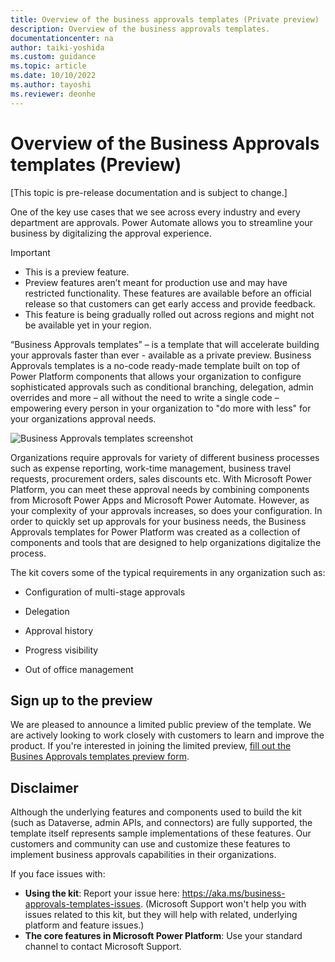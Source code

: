 ```yaml
---
title: Overview of the business approvals templates (Private preview) | Microsoft Docs
description: Overview of the business approvals templates.
documentationcenter: na
author: taiki-yoshida
ms.custom: guidance
ms.topic: article
ms.date: 10/10/2022
ms.author: tayoshi
ms.reviewer: deonhe
---
```


# Overview of the Business Approvals templates (Preview)

[This topic is pre-release documentation and is subject to change.]

One of the key use cases that we see across every industry and every department
are approvals. Power Automate allows you to streamline your business by
digitalizing the approval experience.

> [!IMPORTANT]
> - This is a preview feature.
> - Preview features aren’t meant for production use and may have restricted functionality. These features are available before an official release so that customers can get early access and provide feedback.
> - This feature is being gradually rolled out across regions and might not be available yet in your region.

“Business Approvals templates” – is a template that will accelerate building your approvals
faster than ever - available as a private preview. Business Approvals templates
is a no-code ready-made template built on top of Power Platform components that
allows your organization to configure sophisticated approvals such as
conditional branching, delegation, admin overrides and more – all without the
need to write a single code – empowering every person in your organization to
"do more with less" for your organizations approval needs.

![Business Approvals templates screenshot](../media/business-approvals-templates.png)

Organizations require approvals for variety of different business processes such
as expense reporting, work-time management, business travel requests,
procurement orders, sales discounts etc. With Microsoft Power Platform, you can
meet these approval needs by combining components from Microsoft Power Apps and
Microsoft Power Automate. However, as your complexity of your approvals
increases, so does your configuration. In order to quickly set up approvals for
your business needs, the Business Approvals templates for Power Platform was created
as a collection of components and tools that are designed to help organizations
digitalize the process.

The kit covers some of the typical requirements in any organization such as:

-   Configuration of multi-stage approvals

-   Delegation

-   Approval history

-   Progress visibility

-   Out of office management

## Sign up to the preview

We are pleased to announce a limited public preview of the template. We are actively looking to work closely with customers to learn and improve the product. If you're interested in joining the limited preview, [fill out the Busines Approvals templates preview form](https://aka.ms/business-approvals-templates-preview).

## Disclaimer

Although the underlying features and components used to build the kit (such as
Dataverse, admin APIs, and connectors) are fully supported, the template itself
represents sample implementations of these features. Our customers and community
can use and customize these features to implement business approvals
capabilities in their organizations.

If you face issues with:
- **Using the kit**: Report your issue here: https://aka.ms/business-approvals-templates-issues. (Microsoft Support won't help you with issues related to this kit, but they will help with related, underlying platform and feature issues.)
- **The core features in Microsoft Power Platform**: Use your standard channel to contact Microsoft Support.
